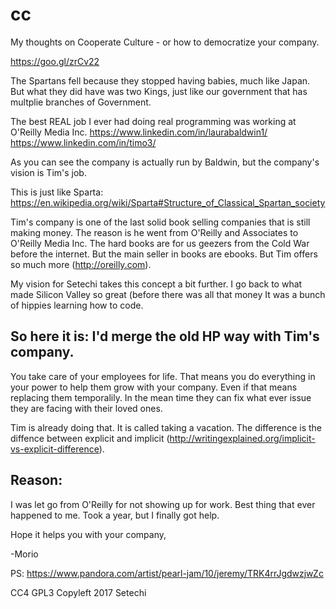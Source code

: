 # cc
My thoughts on Cooperate Culture - or how to democratize your company.

https://goo.gl/zrCv22

The Spartans fell because they stopped having babies, much like Japan.
But what they did have was two Kings, just like our government that has multplie branches of Government.

The best REAL job I ever had doing real programming was working at O'Reilly Media Inc.
https://www.linkedin.com/in/laurabaldwin1/
https://www.linkedin.com/in/timo3/

As you can see the company is actually run by Baldwin, but the company's vision is Tim's job.

This is just like Sparta:
https://en.wikipedia.org/wiki/Sparta#Structure_of_Classical_Spartan_society

Tim's company is one of the last solid book selling companies that is still making money.
The reason is he went from O'Reilly and Associates to O'Reilly Media Inc. The hard books are for us geezers from the Cold War before the internet. But the main seller in books are ebooks. But Tim offers so much more (http://oreilly.com).


My vision for Setechi takes this concept a bit further.
I go back to what made Silicon Valley so great (before there was all that money
It was a bunch of hippies learning how to code.

## So here it is: I'd merge the old HP way with Tim's company.

You take care of your employees for life. That means you do everything in your power to help them grow with your company.
Even if that means replacing them temporalily. In the mean time they can fix what ever issue they are facing with their loved ones.

Tim is already doing that. It is called taking a vacation. The difference is the diffence between explicit and implicit (http://writingexplained.org/implicit-vs-explicit-difference).

## Reason:
I was let go from O'Reilly for not showing up for work.
Best thing that ever happened to me. Took a year, but I finally got help.

Hope it helps you with your company,

-Morio

PS: https://www.pandora.com/artist/pearl-jam/10/jeremy/TRK4rrJgdwzjwZc

CC4 GPL3 Copyleft 2017 Setechi

